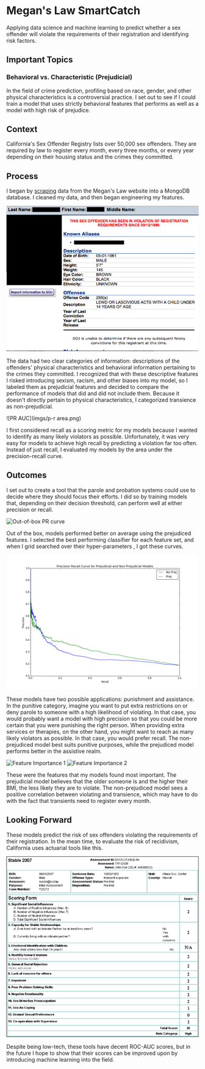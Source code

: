 # Megan's Law SmartCatch
Applying data science and machine learning to predict whether a sex offender will violate the requirements of their registration and identifying risk factors.

## Important Topics

### Behavioral vs. Characteristic (Prejudicial)

In the field of crime prediction, profiling based on race, gender, and other physical characteristics is a controversial practice.  I set out to see if I could train a model that uses strictly behavioral features that performs as well as a model with high risk of prejudice.

## Context

California's Sex Offender Registry lists over 50,000 sex offenders.  They are required by law to register every month, every three months, or every year depending on their housing status and the crimes they committed.

## Process

I began by [scraping](data/webscraper) data from the Megan's Law website into a MongoDB database.  I cleaned my data, and then began engineering my features.

![Megan's Law Profile](imgs/profile.png)

The data had two clear categories of information: descriptions of the offenders' physical characteristics and behavioral information pertaining to the crimes they committed.  I recognized that with these descriptive features I risked introducing sexism, racism, and other biases into my model, so I labeled them as prejudicial features and decided to compare the performance of models that did and did not include them.  Because it doesn't directly pertain to physical characteristics, I categorized transience as non-prejudicial.

![PR AUC](imgs/p-r area.png)

I first considered recall as a scoring metric for my models because I wanted to  identify as many likely violators as possible.  Unfortunately, it was very easy for models to achieve high recall by predicting a violation far too often.  Instead of just recall, I evaluated my models by the area under the precision-recall curve.

## Outcomes

I set out to create a tool that the parole and probation systems could use to decide where they should focus their efforts.  I did so by training models that, depending on their decision threshold, can perform well at either precision or recall.

![Out-of-box PR curve](imgs/pr_cuves_zoombed.png)

Out of the box, models performed better on average using the prejudiced features.  I selected the best performing classifier for each feature set, and when I grid searched over their hyper-parameters , I got these curves.

![Grid Searched PR Curves](imgs/pr_for_final_models.png)

These models have two possible applications: punishment and assistance.  In the punitive category, imagine you want to put extra restrictions on or deny parole to someone with a high likelihood of violating.  In that case, you would probably want a model with high precision so that you could be more certain that you were punishing the right person.  When providing extra services or therapies, on the other hand, you might want to reach as many likely violators as possible.  In that case, you would prefer recall.  The non-prejudiced model best suits punitive purposes, while the prejudiced model performs better in the assistive realm.

![Feature Importance 1](imgs/partial_dependenc_best_model_prej.png)
![Feature Importance 2](img/best_model_partial_dependence_no_prej.png)

These were the  features that my models found most important.  The prejudicial model believes that the older someone is and the higher their BMI, the less likely they are to violate.  The non-prejudiced model sees a positive correlation between violating and transience, which may have to do with the fact that transients need to register every month.

## Looking Forward

These models predict the risk of sex offenders violating the requirements of their registration.  In the mean time, to evaluate the risk of recidivism, California uses actuarial tools like this.

![Stable 2007](imgs/stable3.gif)

Despite being low-tech, these tools have decent ROC-AUC scores, but in the future I hope to show that their scores can be improved upon by introducing machine learning into the field.
